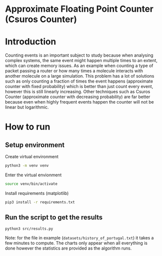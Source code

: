 # Approximate Floating Point Counter (Csuros Counter)

# Introduction

Counting events is an important subject to study because when analysing complex systems, the same event might happen multiple times to an extent, which can create memory issues. As an example when counting a type of packet passing a router or how many times a molecule interacts with another molecule on a large simulation. This problem has a lot of solutions such as only counting a fraction of times the event happens (approximate counter with fixed probability) which is better than just count every event, however this is still linearly increasing. Other techniques such as Csuros Counter (approximate counter with decreasing probability) are far better because even when highly frequent events happen the counter will not be linear but logarithmic.

# How to run

## Setup environment

Create virtual environment
```bash
python3 -m venv venv
```

Enter the virtual envionment
```bash
source venv/bin/activate
```

Install requirements (matplotlib)
```bash
pip3 install -r requirements.txt
```

## Run the script to get the results

```bash
python3 src/results.py
```

Note: for the file in example (``datasets/history_of_portugal.txt``) it takes a few minutes to compute. The charts only appear when all everything is done however the statistics are provided as the algorithm runs.
